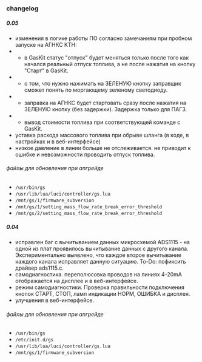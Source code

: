 ### changelog

##### 0.05

- изменения в логике работы ПО согласно замечаниям при пробном запуске на АГНКС КТН:
- - в GasKit статус "отпуск" будет меняться только после того как начался реальный отпуск топлива, а не после нажатия на кнопку "Старт" в GasKit.
- - о том, что нужно нажимать на ЗЕЛЕНУЮ кнопку заправщик сможет понять по моргающему зеленому светодиоду.
- - заправка на АГНКС будет стартовать сразу после нажатия на ЗЕЛЕНУЮ кнопку (без задержки). Задержка только для ПАГЗ.
- - вывод стоимости топлива при соответствующей команде с GasKit.
- уставка расхода массового топлива при обрыве шланга (в коде, в настройках и в веб-интерфейсе)
- низкое давление в линии больше не отслеживается. не приводит к ошибке и невозможности проводить отпуск топлива.


###### файлы для обновления при апгрейде
- `/usr/bin/gs` 
- `/usr/lib/lua/luci/controller/gs.lua`
- `/mnt/gs/1/firmware_subversion`
- `/mnt/gs/1/setting_mass_flow_rate_break_error_threshold`
- `/mnt/gs/2/setting_mass_flow_rate_break_error_threshold`

##### 0.04

- исправлен баг с вычитыванием данных микросхемой ADS1115 - на одной из плат проявилось вычитывание данных с другого канала. Экспериментально выявлено, что каждое второе вычитывание каждого канала исправляет данную ситуацию. To-Do: пофиксить драйвер ads1115.c.
- самодиагностика. переполюсовка проводов на линиях 4-20mA отображается на дисплее и в веб-интерфейсе.
- режим самодиагностики. Проверка правильности подключения кнопок СТАРТ, СТОП, ламп индикации НОРМ, ОШИБКА и дисплея.
- улучшения в веб-интерфейсе.

###### файлы для обновления при апгрейде
- `/usr/bin/gs` 
- `/etc/init.d/gs` 
- `/usr/lib/lua/luci/controller/gs.lua`
- `/mnt/gs/1/firmware_subversion`

